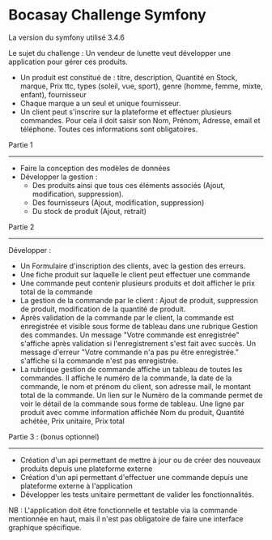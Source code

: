 Bocasay Challenge Symfony
========================

La version du symfony utilisé 3.4.6

Le sujet du challenge :
Un vendeur de lunette veut développer une application pour gérer ces produits.
 - Un produit est constitué de : titre, description, Quantité en Stock, marque, Prix ttc, types (soleil, vue, sport), genre (homme, femme, mixte, enfant), fournisseur
 - Chaque marque a un seul et unique fournisseur.
 - Un client peut s'inscrire sur la plateforme et effectuer plusieurs commandes. Pour cela il doit saisir son Nom, Prénom, Adresse, email et téléphone. Toutes ces informations sont obligatoires.
 
 Partie 1
 ********
 - Faire la conception des modèles de données
 - Développer la gestion :
   - Des produits ainsi que tous ces éléments associés (Ajout, modification, suppression).
   - Des fournisseurs (Ajout, modification, suppression)
   - Du stock de produit (Ajout, retrait)
 
 Partie 2
 *********
Développer :
- Un Formulaire d'inscription des clients, avec la gestion des erreurs.
- Une fiche produit sur laquelle le client peut effectuer une commande
- Une commande peut contenir plusieurs produits et doit afficher le prix total de la commande
- La gestion de la commande par le client : Ajout de produit, suppression de produit, modification de la quantité de produit.  
- Après validation de la commande par le client, la commande est enregistrée et visible sous forme de tableau dans une rubrique Gestion des commandes. Un message "Votre commande est enregistrée" s'affiche après validation si l'enregistrement s'est fait avec succès. Un message d'erreur "Votre commande n'a pas pu être enregistrée." s'affiche si la commande n'est pas enregistrée.
- La rubrique gestion de commande affiche un tableau de toutes les commandes. Il affiche le numéro de la commande, la date de la commande, le nom et prénom du client, son adresse mail, le montant total de la commande. Un lien sur le Numéro de la commande permet de voir le détail de la commande sous forme de tableau. Une ligne par produit avec comme information affichée Nom du produit, Quantité achétée, Prix unitaire, Prix total
 
 Partie 3 : (bonus optionnel)
 *********
 - Création d'un api permettant de mettre à jour ou de créer des nouveaux produits depuis une plateforme externe
 - Création d'un api permettant d'effectuer une commande depuis une plateforme externe à l'application
 - Développer les tests unitaire permettant de valider les fonctionnalités.
 
 NB : L'application doit être fonctionnelle et testable via la commande mentionnée en haut, mais il n'est pas obligatoire de faire une interface
 graphique spécifique.


    
